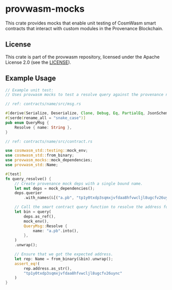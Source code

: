 # provwasm-mocks

This crate provides mocks that enable unit testing of CosmWasm smart contracts that interact with
custom modules in the Provenance Blockchain.

## License

This crate is part of the provwasm repository, licensed under the Apache License 2.0
(see the [LICENSE](https://github.com/provenance-io/provwasm/blob/main/LICENSE)).

## Example Usage

```rust
// Example unit test:
// Uses provwasm mocks to test a resolve query against the provenance name module.

// ref: contracts/name/src/msg.rs

#[derive(Serialize, Deserialize, Clone, Debug, Eq, PartialEq, JsonSchema)]
#[serde(rename_all = "snake_case")]
pub enum QueryMsg {
    Resolve { name: String },
}

// ref: contracts/name/src/contract.rs

use cosmwasm_std::testing::mock_env;
use cosmwasm_std::from_binary;
use provwasm_mocks::mock_dependencies;
use provwasm_std::Name;

#[test]
fn query_resolve() {
    // Create provenance mock deps with a single bound name.
    let mut deps = mock_dependencies();
    deps.querier
        .with_names(&[("a.pb", "tp1y0txdp3sqmxjvfdaa8hfvwcljl8ugcfv26uync", false)]);

    // Call the smart contract query function to resolve the address for our test name.
    let bin = query(
        deps.as_ref(),
        mock_env(),
        QueryMsg::Resolve {
            name: "a.pb".into(),
        },
    )
    .unwrap();

    // Ensure that we got the expected address.
    let rep: Name = from_binary(&bin).unwrap();
    assert_eq!(
        rep.address.as_str(),
        "tp1y0txdp3sqmxjvfdaa8hfvwcljl8ugcfv26uync"
    )
}
```
